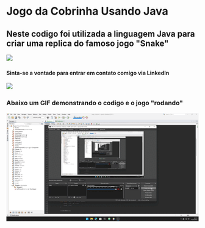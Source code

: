 # Jogo da Cobrinha Usando Java
## Neste codigo foi utilizada a linguagem Java para criar uma replica do famoso jogo "Snake"

<div style="display: inline_block">
<img src="https://cdn.jsdelivr.net/gh/devicons/devicon/icons/java/java-original.svg" width=50 />
</div>


#### Sinta-se a vontade para entrar em contato comigo via LinkedIn
<a href="https://www.linkedin.com/in/davi-trajano-902483205" target="_blank"><img src="https://img.shields.io/badge/-LinkedIn-%230077B5?style=for-the-badge&logo=linkedin&logoColor=white" target="_blank"></a>

### Abaixo um GIF demonstrando o codigo e o jogo "rodando"

<p align="center">
 <img src="https://github.com/davi-tr/jogo-cobrinha-java/blob/main/preview/preview.gif?raw=true"/>
</p>
